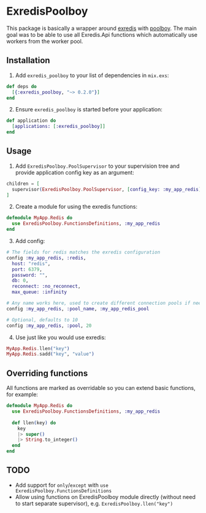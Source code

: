 # ExredisPoolboy

This package is basically a wrapper around [exredis](https://github.com/artemeff/exredis) with [poolboy](https://github.com/devinus/poolboy).
The main goal was to be able to use all Exredis.Api functions which automatically use workers from the worker pool.

## Installation

  1. Add `exredis_poolboy` to your list of dependencies in `mix.exs`:

  ```elixir
  def deps do
    [{:exredis_poolboy, "~> 0.2.0"}]
  end
  ```

  2. Ensure `exredis_poolboy` is started before your application:

  ```elixir
  def application do
    [applications: [:exredis_poolboy]]
  end
  ```

## Usage

  1. Add `ExredisPoolboy.PoolSupervisor` to your supervision tree and provide application config key as an argument:

  ```elixir
  children = [
    supervisor(ExredisPoolboy.PoolSupervisor, [config_key: :my_app_redis])
  ]
  ```

  2. Create a module for using the exredis functions:

  ```elixir
  defmodule MyApp.Redis do
    use ExredisPoolboy.FunctionsDefinitions, :my_app_redis
  end
  ```

  3. Add config:

  ```elixir
  # The fields for redis matches the exredis configuration
  config :my_app_redis, :redis,
    host: "redis",
    port: 6379,
    password: "",
    db: 0,
    reconnect: :no_reconnect,
    max_queue: :infinity

  # Any name works here, used to create different connection pools if needed
  config :my_app_redis, :pool_name, :my_app_redis_pool

  # Optional, defaults to 10
  config :my_app_redis, :pool, 20
  ```

  4. Use just like you would use exredis:

  ```elixir
  MyApp.Redis.llen("key")
  MyApp.Redis.sadd("key", "value")
  ```
  
  ## Overriding functions
  
  All functions are marked as overridable so you can extend basic functions, for example:
  
  ```elixir
  defmodule MyApp.Redis do
    use ExredisPoolboy.FunctionsDefinitions, :my_app_redis
    
    def llen(key) do
      key
      |> super()
      |> String.to_integer()
    end
  end
  ```
  
  ## TODO
  
  - Add support for `only`/`except` with `use ExredisPoolboy.FunctionsDefinitions`
  - Allow using functions on ExredisPoolboy module directly (without need to start separate supervisor), e.g. `ExredisPoolboy.llen("key")`
